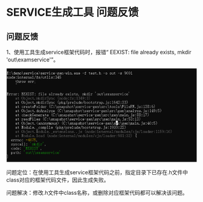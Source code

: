 # SERVICE生成工具 问题反馈

## 问题反馈

1、使用工具生成service框架代码时，报错“ EEXIST: file already exists, mkdir 'out\examservice'”。

![](./figures/file_already_exists.png)

问题定位：在使用工具生成service框架代码之前，指定目录下已存在.h文件中class对应的框架代码文件，因此生成失败。

问题解决：修改.h文件中class名称，或删除对应框架代码都可以解决该问题。

